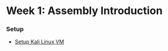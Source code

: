 # Week 1: Assembly Introduction

### Setup

- [Setup Kali Linux VM](https://www.kali.org/docs/virtualization/install-vmware-silicon-host/)
